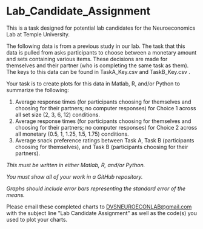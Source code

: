 # Lab_Candidate_Assignment
This is a task designed for potential lab candidates for the Neuroeconomics Lab at Temple University.

The following data is from a previous study in our lab. The task that this data is pulled from asks participants to choose between a monetary amount and sets containing various items. These decisions are made for themselves and their partner (who is completing the same task as them). The keys to this data can be found in TaskA_Key.csv and TaskB_Key.csv .

Your task is to create plots for this data in Matlab, R, and/or Python to summarize the following:
1. Average response times (for participants choosing for themselves and choosing for their partners; no computer responses) for Choice 1 across all set size (2, 3, 6, 12) conditions.
2. Average response times (for participants choosing for themselves and choosing for their partners; no computer responses) for Choice 2 across all monetary (0.5, 1, 1.25, 1.5, 1.75) conditions.
3. Average snack preference ratings between Task A, Task B (participants choosing for themselves), and Task B (participants choosing for their partners).

*This must be written in either Matlab, R, and/or Python.*

*You must show all of your work in a GitHub repository.*

*Graphs should include error bars representing the standard error of the means.*

Please email these completed charts to DVSNEUROECONLAB@gmail.com with the subject line "Lab Candidate Assignment" as well as the code(s) you used to plot your charts.
